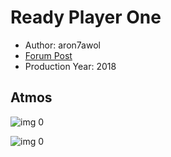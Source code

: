 # Ready Player One

* Author: aron7awol
* [Forum Post](https://www.avsforum.com/threads/bass-eq-for-filtered-movies.2995212/post-56720998)
* Production Year: 2018

## Atmos

![img 0](https://i.imgur.com/M4mWOTG.jpg)

![img 0](https://i.imgur.com/5x58b4S.jpg)

